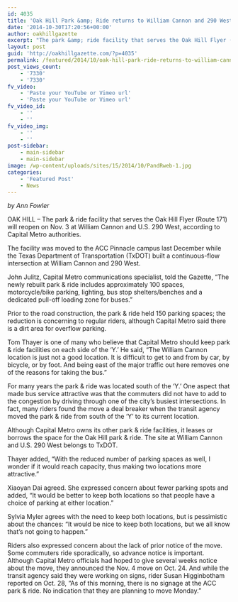 ```yaml
---
id: 4035
title: 'Oak Hill Park &amp; Ride returns to William Cannon and 290 West'
date: '2014-10-30T17:20:56+00:00'
author: oakhillgazette
excerpt: "The park &amp; ride facility that serves the Oak Hill Flyer (Route 171) will reopen on Nov. 3 at William Cannon and U.S. 290 West, according to Capital Metro authorities.\n\n   The facility was moved to the ACC Pinnacle campus last December while the Texas Department of Transportation (TxDOT) built a continuous-flow intersection at William Cannon and 290 West.\n\n   John Julitz, Capital Metro communications specialist, told the Gazette, “The newly rebuilt park &amp; ride includes approximately 100 spaces, motorcycle/bike parking, lighting, bus stop shelters/benches and a dedicated pull-off loading zone for buses.”\n\n   Prior to the road construction, the park &amp; ride held 150 parking spaces; the reduction is concerning to regular riders, although Capital Metro said there is a dirt area for overflow parking."
layout: post
guid: 'http://oakhillgazette.com/?p=4035'
permalink: /featured/2014/10/oak-hill-park-ride-returns-to-william-cannon-and-290-west/
post_views_count:
    - '7330'
    - '7330'
fv_video:
    - 'Paste your YouTube or Vimeo url'
    - 'Paste your YouTube or Vimeo url'
fv_video_id:
    - ''
    - ''
fv_video_img:
    - ''
    - ''
post-sidebar:
    - main-sidebar
    - main-sidebar
image: /wp-content/uploads/sites/15/2014/10/PandRweb-1.jpg
categories:
    - 'Featured Post'
    - News
---
```


*by Ann Fowler*

OAK HILL – The park &amp; ride facility that serves the Oak Hill Flyer (Route 171) will reopen on Nov. 3 at William Cannon and U.S. 290 West, according to Capital Metro authorities.

The facility was moved to the ACC Pinnacle campus last December while the Texas Department of Transportation (TxDOT) built a continuous-flow intersection at William Cannon and 290 West.

John Julitz, Capital Metro communications specialist, told the Gazette, “The newly rebuilt park &amp; ride includes approximately 100 spaces, motorcycle/bike parking, lighting, bus stop shelters/benches and a dedicated pull-off loading zone for buses.”

Prior to the road construction, the park &amp; ride held 150 parking spaces; the reduction is concerning to regular riders, although Capital Metro said there is a dirt area for overflow parking.

Tom Thayer is one of many who believe that Capital Metro should keep park &amp; ride facilities on each side of the ‘Y.’ He said, “The William Cannon location is just not a good location. It is difficult to get to and from by car, by bicycle, or by foot. And being east of the major traffic out here removes one of the reasons for taking the bus.”

For many years the park &amp; ride was located south of the ‘Y.’ One aspect that made bus service attractive was that the commuters did not have to add to the congestion by driving through one of the city’s busiest intersections. In fact, many riders found the move a deal breaker when the transit agency moved the park &amp; ride from south of the ‘Y’ to its current location.

Although Capital Metro owns its other park &amp; ride facilities, it leases or borrows the space for the Oak Hill park &amp; ride. The site at William Cannon and U.S. 290 West belongs to TxDOT.

Thayer added, “With the reduced number of parking spaces as well, I wonder if it would reach capacity, thus making two locations more attractive.”

Xiaoyan Dai agreed. She expressed concern about fewer parking spots and added, “It would be better to keep both locations so that people have a choice of parking at either location.”

Sylvia Myler agrees with the need to keep both locations, but is pessimistic about the chances: “It would be nice to keep both locations, but we all know that’s not going to happen.”

Riders also expressed concern about the lack of prior notice of the move. Some commuters ride sporadically, so advance notice is important. Although Capital Metro officials had hoped to give several weeks notice about the move, they announced the Nov. 4 move on Oct. 24. And while the transit agency said they were working on signs, rider Susan Higginbotham reported on Oct. 28, “As of this morning, there is no signage at the ACC park &amp; ride. No indication that they are planning to move Monday.”